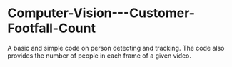 # Computer-Vision---Customer-Footfall-Count
A basic and simple code on person detecting and tracking. The code also provides the number of people in each frame of a given video.
